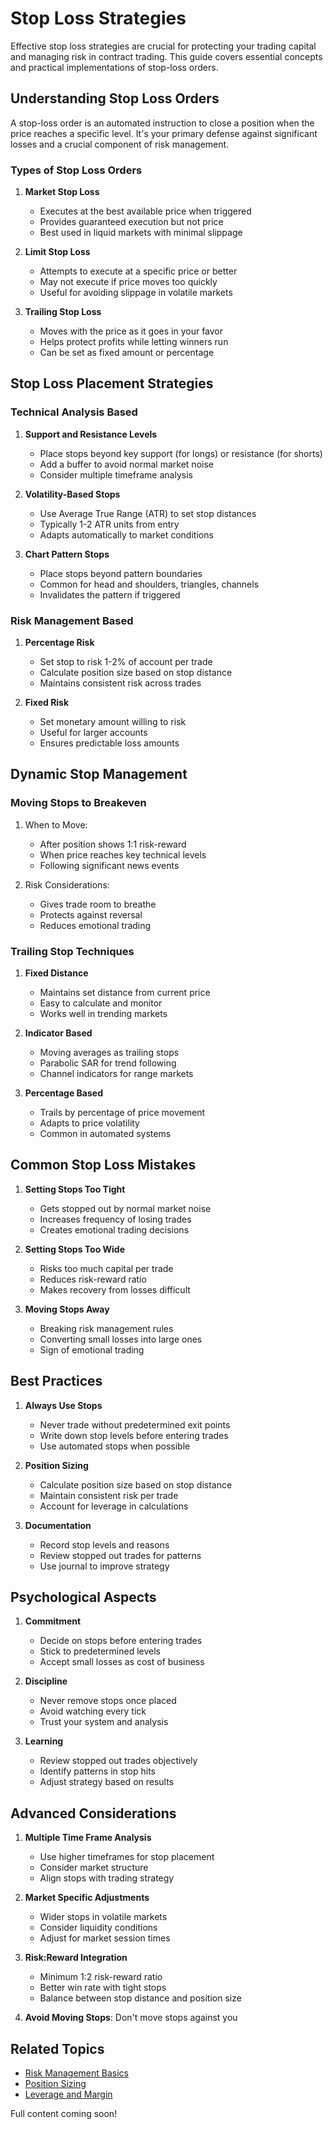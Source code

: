# Stop Loss Strategies

Effective stop loss strategies are crucial for protecting your trading capital and managing risk in contract trading. This guide covers essential concepts and practical implementations of stop-loss orders.

## Understanding Stop Loss Orders

A stop-loss order is an automated instruction to close a position when the price reaches a specific level. It's your primary defense against significant losses and a crucial component of risk management.

### Types of Stop Loss Orders

1. **Market Stop Loss**
   - Executes at the best available price when triggered
   - Provides guaranteed execution but not price
   - Best used in liquid markets with minimal slippage

2. **Limit Stop Loss**
   - Attempts to execute at a specific price or better
   - May not execute if price moves too quickly
   - Useful for avoiding slippage in volatile markets

3. **Trailing Stop Loss**
   - Moves with the price as it goes in your favor
   - Helps protect profits while letting winners run
   - Can be set as fixed amount or percentage

## Stop Loss Placement Strategies

### Technical Analysis Based

1. **Support and Resistance Levels**
   - Place stops beyond key support (for longs) or resistance (for shorts)
   - Add a buffer to avoid normal market noise
   - Consider multiple timeframe analysis

2. **Volatility-Based Stops**
   - Use Average True Range (ATR) to set stop distances
   - Typically 1-2 ATR units from entry
   - Adapts automatically to market conditions

3. **Chart Pattern Stops**
   - Place stops beyond pattern boundaries
   - Common for head and shoulders, triangles, channels
   - Invalidates the pattern if triggered

### Risk Management Based

1. **Percentage Risk**
   - Set stop to risk 1-2% of account per trade
   - Calculate position size based on stop distance
   - Maintains consistent risk across trades

2. **Fixed Risk**
   - Set monetary amount willing to risk
   - Useful for larger accounts
   - Ensures predictable loss amounts

## Dynamic Stop Management

### Moving Stops to Breakeven

1. When to Move:
   - After position shows 1:1 risk-reward
   - When price reaches key technical levels
   - Following significant news events

2. Risk Considerations:
   - Gives trade room to breathe
   - Protects against reversal
   - Reduces emotional trading

### Trailing Stop Techniques

1. **Fixed Distance**
   - Maintains set distance from current price
   - Easy to calculate and monitor
   - Works well in trending markets

2. **Indicator Based**
   - Moving averages as trailing stops
   - Parabolic SAR for trend following
   - Channel indicators for range markets

3. **Percentage Based**
   - Trails by percentage of price movement
   - Adapts to price volatility
   - Common in automated systems

## Common Stop Loss Mistakes

1. **Setting Stops Too Tight**
   - Gets stopped out by normal market noise
   - Increases frequency of losing trades
   - Creates emotional trading decisions

2. **Setting Stops Too Wide**
   - Risks too much capital per trade
   - Reduces risk-reward ratio
   - Makes recovery from losses difficult

3. **Moving Stops Away**
   - Breaking risk management rules
   - Converting small losses into large ones
   - Sign of emotional trading

## Best Practices

1. **Always Use Stops**
   - Never trade without predetermined exit points
   - Write down stop levels before entering trades
   - Use automated stops when possible

2. **Position Sizing**
   - Calculate position size based on stop distance
   - Maintain consistent risk per trade
   - Account for leverage in calculations

3. **Documentation**
   - Record stop levels and reasons
   - Review stopped out trades for patterns
   - Use journal to improve strategy

## Psychological Aspects

1. **Commitment**
   - Decide on stops before entering trades
   - Stick to predetermined levels
   - Accept small losses as cost of business

2. **Discipline**
   - Never remove stops once placed
   - Avoid watching every tick
   - Trust your system and analysis

3. **Learning**
   - Review stopped out trades objectively
   - Identify patterns in stop hits
   - Adjust strategy based on results

## Advanced Considerations

1. **Multiple Time Frame Analysis**
   - Use higher timeframes for stop placement
   - Consider market structure
   - Align stops with trading strategy

2. **Market Specific Adjustments**
   - Wider stops in volatile markets
   - Consider liquidity conditions
   - Adjust for market session times

3. **Risk:Reward Integration**
   - Minimum 1:2 risk-reward ratio
   - Better win rate with tight stops
   - Balance between stop distance and position size
4. **Avoid Moving Stops**: Don't move stops against you

## Related Topics

- [Risk Management Basics](/risk-management/basics)
- [Position Sizing](/risk-management/position-sizing)
- [Leverage and Margin](/basics/leverage-and-margin)

Full content coming soon!
